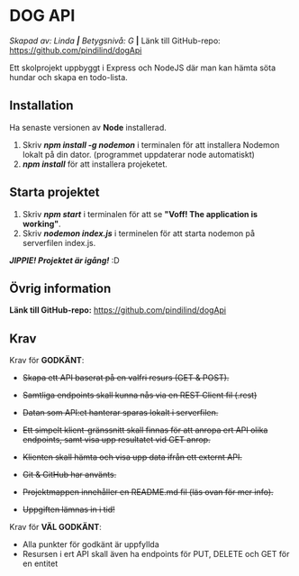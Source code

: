 # DOG API


*Skapad av: Linda **|** Betygsnivå: G* **|** Länk till GitHub-repo: https://github.com/pindilind/dogApi

Ett skolprojekt uppbyggt i Express och NodeJS där man kan hämta söta hundar och skapa en todo-lista.

## Installation

Ha senaste versionen av **Node** installerad.

1. Skriv **_npm install -g nodemon_** i terminalen för att installera Nodemon lokalt på din dator. (programmet uppdaterar node automatiskt)
2. **_npm install_** för att installera projeketet.

## Starta projektet

1. Skriv **_npm start_** i terminalen för att se **"Voff! The application is working"**.
2. Skriv **_nodemon index.js_** i terminelen för att starta nodemon på serverfilen index.js.

***JIPPIE! Projektet är igång!*** :D

## Övrig information


**Länk till GitHub-repo:** https://github.com/pindilind/dogApi

## Krav

Krav för **GODKÄNT**:

- ~~Skapa ett API baserat på en valfri resurs (GET & POST).~~

- ~~Samtliga endpoints skall kunna nås via en REST Client fil (.rest)~~

- ~~Datan som API:et hanterar sparas lokalt i serverfilen.~~

- ~~Ett simpelt klient-gränssnitt skall finnas för att anropa ert API olika endpoints, samt visa upp resultatet vid GET anrop.~~

- ~~Klienten skall hämta och visa upp data ifrån ett externt API.~~

- ~~Git & GitHub har använts.~~

- ~~Projektmappen innehåller en README.md fil (läs ovan för mer info).~~

- ~~Uppgiften lämnas in i tid!~~


Krav för **VÄL GODKÄNT**:

- Alla punkter för godkänt är uppfyllda
- Resursen i ert API skall även ha endpoints för PUT, DELETE och GET för en entitet



